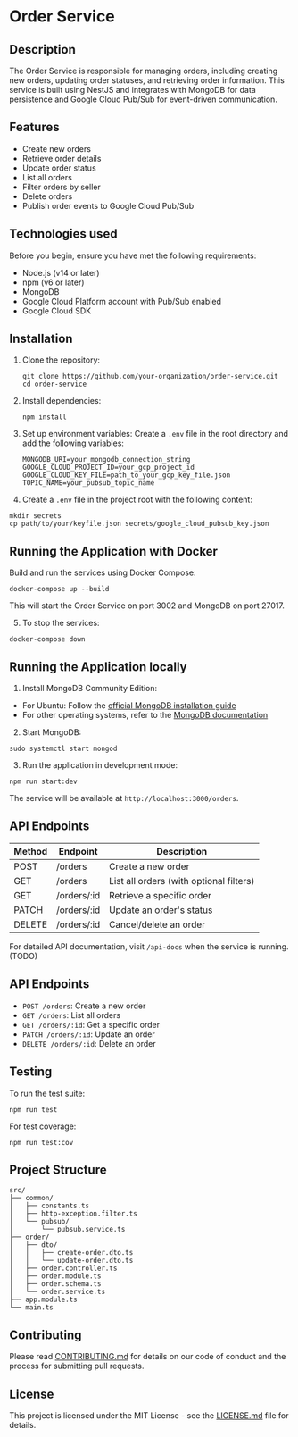 # Order Service

## Description

The Order Service is responsible for managing orders, including creating new orders, updating order statuses, and retrieving order information. This service is built using NestJS and integrates with MongoDB for data persistence and Google Cloud Pub/Sub for event-driven communication.

## Features

- Create new orders
- Retrieve order details
- Update order status
- List all orders
- Filter orders by seller
- Delete orders
- Publish order events to Google Cloud Pub/Sub

## Technologies used

Before you begin, ensure you have met the following requirements:

- Node.js (v14 or later)
- npm (v6 or later)
- MongoDB
- Google Cloud Platform account with Pub/Sub enabled
- Google Cloud SDK

## Installation

1. Clone the repository:
   ```
   git clone https://github.com/your-organization/order-service.git
   cd order-service
   ```

2. Install dependencies:
   ```
   npm install
   ```

3. Set up environment variables:
   Create a `.env` file in the root directory and add the following variables:
   ```
   MONGODB_URI=your_mongodb_connection_string
   GOOGLE_CLOUD_PROJECT_ID=your_gcp_project_id
   GOOGLE_CLOUD_KEY_FILE=path_to_your_gcp_key_file.json
   TOPIC_NAME=your_pubsub_topic_name
   ```
4. Create a `.env` file in the project root with the following content:
```
mkdir secrets
cp path/to/your/keyfile.json secrets/google_cloud_pubsub_key.json
```

## Running the Application with Docker

Build and run the services using Docker Compose:
```
docker-compose up --build
```


This will start the Order Service on port 3002 and MongoDB on port 27017.

5. To stop the services:

```
docker-compose down
```


## Running the Application locally

1. Install MongoDB Community Edition:
- For Ubuntu: Follow the [official MongoDB installation guide](https://docs.mongodb.com/manual/tutorial/install-mongodb-on-ubuntu/)
- For other operating systems, refer to the [MongoDB documentation](https://docs.mongodb.com/manual/installation/)

2. Start MongoDB:

```
sudo systemctl start mongod
```

3. Run the application in development mode:
```
npm run start:dev
```

The service will be available at `http://localhost:3000/orders`.

## API Endpoints

| Method | Endpoint | Description |
|--------|----------|-------------|
| POST   | /orders  | Create a new order |
| GET    | /orders  | List all orders (with optional filters) |
| GET    | /orders/:id | Retrieve a specific order |
| PATCH  | /orders/:id | Update an order's status |
| DELETE | /orders/:id | Cancel/delete an order |

For detailed API documentation, visit `/api-docs` when the service is running. (TODO)

## API Endpoints

- `POST /orders`: Create a new order
- `GET /orders`: List all orders
- `GET /orders/:id`: Get a specific order
- `PATCH /orders/:id`: Update an order
- `DELETE /orders/:id`: Delete an order

## Testing

To run the test suite:

```
npm run test
```

For test coverage:

```
npm run test:cov
```

## Project Structure

```
src/
├── common/
│   ├── constants.ts
│   ├── http-exception.filter.ts
│   └── pubsub/
│       └── pubsub.service.ts
├── order/
│   ├── dto/
│   │   ├── create-order.dto.ts
│   │   └── update-order.dto.ts
│   ├── order.controller.ts
│   ├── order.module.ts
│   ├── order.schema.ts
│   └── order.service.ts
├── app.module.ts
└── main.ts
```

## Contributing

Please read [CONTRIBUTING.md](CONTRIBUTING.md) for details on our code of conduct and the process for submitting pull requests.

## License

This project is licensed under the MIT License - see the [LICENSE.md](LICENSE.md) file for details.